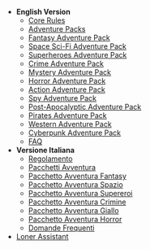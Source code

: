 <!-- _navbar.md -->

- **English Version**
  - [Core Rules](en/loner-en.md)
  - [Adventure Packs](en/adventure-packs.md)
  - [Fantasy Adventure Pack](en/AP01_fantasy.md)
  - [Space Sci-Fi Adventure Pack](en/AP02_Space.md)
  - [Superheroes Adventure Pack](en/AP03_superheroes.md)
  - [Crime Adventure Pack](en/AP04_crime.md)
  - [Mystery Adventure Pack](en/AP05_mystery.md)
  - [Horror Adventure Pack](en/AP06_horror.md)
  - [Action Adventure Pack](en/AP07_action_adventure.md)
  - [Spy Adventure Pack](en/AP08_spy.md)
  - [Post-Apocalyptic Adventure Pack](en/AP09_postapoc.md)
  - [Pirates Adventure Pack](en/AP10_pirates.md)
  - [Western Adventure Pack](en/AP11_western.md)
  - [Cyberpunk Adventure Pack](en/AP12_cyberpunk.md)
  - [FAQ](faq.md)
- **Versione Italiana**
  - [Regolamento](it/loner-ita.md)
  - [Pacchetti Avventura](it/pacchetti-avventura.md)
  - [Pacchetto Avventura Fantasy](it/AP01_fantasy.md)
  - [Pacchetto Avventura Spazio](it/AP02_spazio.md)
  - [Pacchetto Avventura Supereroi](it/AP03_supereroi.md)
  - [Pacchetto Avventura Crimine](it/AP04_crimine.md)
  - [Pacchetto Avventura Giallo](it/AP05_giallo.md)
  - [Pacchetto Avventura Horror](it/AP06_horror.md)
  - [Domande Frequenti](it/domande_frequenti.md)
- [Loner Assistant](https://zeruhur.space/loner-assistant/)